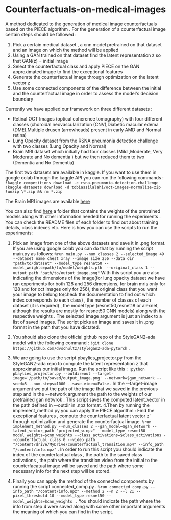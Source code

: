 # Counterfactuals-on-medical-images
A method dedicated to the generation of medical image counterfactuals based on the PIECE algorithm .
For the generation of a counterfactual image certain steps should be followed :
1) Pick a certain medical dataset , a cnn model pretrained on that dataset and an image on which the method will be applied
2) Using a GAN trained on that dataset find the latent representation z so that GAN(z) = initial image
3) Select the counterfactual class and apply PIECE on the GAN approximated image to find the exceptional features
4) Generate the counterfactual image through optimization on the latent vector z
5) Use some connected components of the difference between the initial and the counterfactual image in order to assess the model's decision boundary     


Currently we have applied our framework on three different datasets :
* Retinal OCT Images (optical coherence tomography) with four different classes (choroidal neovascularization (CNV),Diabetic macular edema (DME),Multiple drusen (arrowheads) present in early AMD and Normal retina)
* Lung Opacity dataset from the RSNA pneumonia detection challenge with two classes (Lung Opacity and Normal)
* Brain MRI dataset which initially had four classes (Mild ,Moderate, Very Moderate and No dementia ) but we then reduced them to two (Dementia and No Dementia)


The first two datasets are available in kaggle. If you want to use them in google colab through the kaggle API you can run the following commands :
```!kaggle competitions download -c rsna-pneumonia-detection-challenge```
```!kaggle datasets download -d tobiassilalahi/oct-images-normalize-zip```
```!unzip \*.zip && rm *.zip```

The Brain MRI images are available [here](https://drive.google.com/drive/folders/1-4DDyMcHBT_NGrNEZcw8Bb7eovnvilDT?usp=drive_link) 

You can also find [here](https://drive.google.com/drive/folders/1VW6pL0TVRiZyDBFlYknk1dhtFgJdaOzQ?usp=drive_link) a folder that contains the weights of the pretrained models along with other information needed for running the experiments . You can check the README files of each folder to find out about training details, class indexes etc. Here is how you can use the scripts to run the experiments:

1. Pick an image from one of the above datasets and save it in .png format. If you are using google colab you can do that by running the script main.py as follows:
```%run main.py --num_classes 2 --selected_image 49 --dataset_name chest_xray --image_size 256 --data_dir "path/to/dataset" --model_type resnet50 --model_weights=path/to/model/weights.pth  --original_class 1 --output_path "path/to/output_image.png"```
With this script you are also indicating the dimensions of the image(for lung opacity dataset we have ran experiments for both 128 and 256 dimensions, for brain mris only for 128 and for oct images only for 256), the original class that you want your image to belong to(check the documentation to find out which index corresponds to each class) , the number of classes of each dataset (it is required) , the model type (resnet50,resnet18 or alexnet, although the results are mostly for resnet50 CNN models) along with the respective weights . The selected_image argument is just an index to a list of saved images. The script picks an image and saves it in .png format in the path that you have dictated.

2. You should also clone the official github repo of the StyleGAN2-ada model with the following command : ```!git clone https://github.com/dvschultz/stylegan2-ada-pytorch``` .
3. We are going to use the script pbaylies_projector.py from the StyleGAN2-ada repo to compute the latent representation z that approximates our initial image. Run the script like this :
```!python pbaylies_projector.py --outdir=out --target-image='/path/to/saved/output_image.png' --network=$gan_network --seed=5 --num-steps=1000 --save-video=False``` . In the --target-image argument we put the path of the image that we saved in the previous step and in the --network argument the path to the weights of our pretrained gan netwrok . This script saves the computed latent_vector in the path defined in --outdir in .npz format.
4.Then by running the implement_method.py you can apply the PIECE algorithm : Find the exceptional features , compute the counterfactual latent vector z' through optimization and generate the counterfactual image.
```%run implement_method.py --num_classes 2 --gan_model=$gan_network --latent_vector_path "projected_w.npz" --model_type resnet50 --model_weights=$cnn_weights --class_activations=$class_activations --counterfactual_class 0 --video_path "/content/drive/MyDrive/counterfactual_transition.mp4" --info_path "/content/info.npz"``` . In order to run this script you should indicate the index of the counterfactual class , the path to the saved class activations , the path where the transition video from the initial to the counterfacatual image will be saved and the path where some necessary info for the next step will be stored.

5. Finally you can apply the method of the connected components by running the script connected_comp.py .
```%run connected_comp.py --info_path "/content/info.npz" --method 2 --n 2 --l 21 --pixel_threshold 10 --model_type resnet50 --model_weights=$cnn_weights ``` . You should indicate the path where the info from step 4 were saved along with some other important arguments the meaning of which you can find in the script. 

